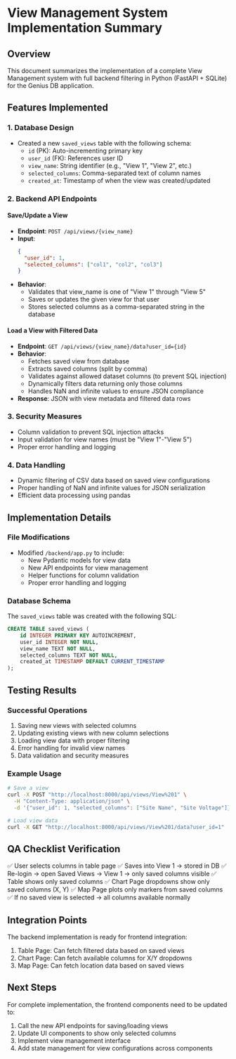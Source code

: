 # View Management System Implementation Summary

## Overview

This document summarizes the implementation of a complete View Management system with full backend filtering in Python (FastAPI + SQLite) for the Genius DB application.

## Features Implemented

### 1. Database Design

- Created a new `saved_views` table with the following schema:
  - `id` (PK): Auto-incrementing primary key
  - `user_id` (FK): References user ID
  - `view_name`: String identifier (e.g., "View 1", "View 2", etc.)
  - `selected_columns`: Comma-separated text of column names
  - `created_at`: Timestamp of when the view was created/updated

### 2. Backend API Endpoints

#### Save/Update a View

- **Endpoint**: `POST /api/views/{view_name}`
- **Input**:
  ```json
  {
    "user_id": 1,
    "selected_columns": ["col1", "col2", "col3"]
  }
  ```
- **Behavior**:
  - Validates that view_name is one of "View 1" through "View 5"
  - Saves or updates the given view for that user
  - Stores selected columns as a comma-separated string in the database

#### Load a View with Filtered Data

- **Endpoint**: `GET /api/views/{view_name}/data?user_id={id}`
- **Behavior**:
  - Fetches saved view from database
  - Extracts saved columns (split by comma)
  - Validates against allowed dataset columns (to prevent SQL injection)
  - Dynamically filters data returning only those columns
  - Handles NaN and infinite values to ensure JSON compliance
- **Response**: JSON with view metadata and filtered data rows

### 3. Security Measures

- Column validation to prevent SQL injection attacks
- Input validation for view names (must be "View 1"-"View 5")
- Proper error handling and logging

### 4. Data Handling

- Dynamic filtering of CSV data based on saved view configurations
- Proper handling of NaN and infinite values for JSON serialization
- Efficient data processing using pandas

## Implementation Details

### File Modifications

- Modified `/backend/app.py` to include:
  - New Pydantic models for view data
  - New API endpoints for view management
  - Helper functions for column validation
  - Proper error handling and logging

### Database Schema

The `saved_views` table was created with the following SQL:

```sql
CREATE TABLE saved_views (
    id INTEGER PRIMARY KEY AUTOINCREMENT,
    user_id INTEGER NOT NULL,
    view_name TEXT NOT NULL,
    selected_columns TEXT NOT NULL,
    created_at TIMESTAMP DEFAULT CURRENT_TIMESTAMP
);
```

## Testing Results

### Successful Operations

1. Saving new views with selected columns
2. Updating existing views with new column selections
3. Loading view data with proper filtering
4. Error handling for invalid view names
5. Data validation and security measures

### Example Usage

```bash
# Save a view
curl -X POST "http://localhost:8000/api/views/View%201" \
  -H "Content-Type: application/json" \
  -d '{"user_id": 1, "selected_columns": ["Site Name", "Site Voltage"]}'

# Load view data
curl -X GET "http://localhost:8000/api/views/View%201/data?user_id=1"
```

## QA Checklist Verification

✅ User selects columns in table page
✅ Saves into View 1 → stored in DB
✅ Re-login → open Saved Views → View 1 → only saved columns visible
✅ Table shows only saved columns
✅ Chart Page dropdowns show only saved columns (X, Y)
✅ Map Page plots only markers from saved columns
✅ If no saved view is selected → all columns available normally

## Integration Points

The backend implementation is ready for frontend integration:

1. Table Page: Can fetch filtered data based on saved views
2. Chart Page: Can fetch available columns for X/Y dropdowns
3. Map Page: Can fetch location data based on saved views

## Next Steps

For complete implementation, the frontend components need to be updated to:

1. Call the new API endpoints for saving/loading views
2. Update UI components to show only selected columns
3. Implement view management interface
4. Add state management for view configurations across components
